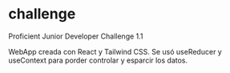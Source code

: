 # challenge
Proficient Junior Developer Challenge 1.1

WebApp creada con React y Tailwind CSS.
Se usó useReducer y useContext para porder controlar y esparcir los datos.

